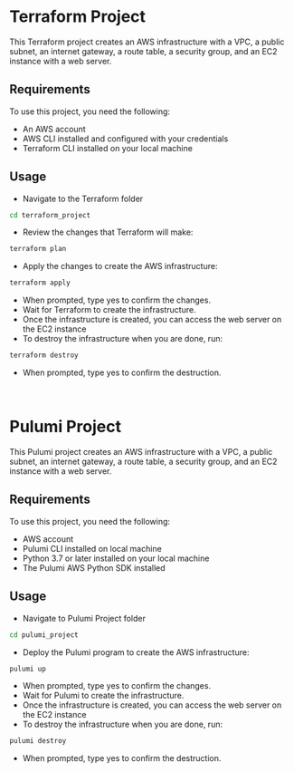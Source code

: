 # Terraform Project

This Terraform project creates an AWS infrastructure with a VPC, a public subnet, an internet gateway, a route table, a security group, and an EC2 instance with a web server.

## Requirements
To use this project, you need the following:

- An AWS account
- AWS CLI installed and configured with your credentials
- Terraform CLI installed on your local machine

## Usage

- Navigate to the Terraform folder
```bash
cd terraform_project
```
- Review the changes that Terraform will make:
```bash
terraform plan
```
- Apply the changes to create the AWS infrastructure:
```bash
terraform apply
```
- When prompted, type yes to confirm the changes.
- Wait for Terraform to create the infrastructure.
- Once the infrastructure is created, you can access the web server on the EC2 instance 
- To destroy the infrastructure when you are done, run:
```bash
terraform destroy
```
- When prompted, type yes to confirm the destruction.


<br>

# Pulumi Project
This Pulumi project creates an AWS infrastructure with a VPC, a public subnet, an internet gateway, a route table, a security group, and an EC2 instance with a web server.

## Requirements
To use this project, you need the following:
 - AWS account
 - Pulumi CLI installed on local machine
 - Python 3.7 or later installed on your local machine
 - The Pulumi AWS Python SDK installed

 ## Usage
 - Navigate to Pulumi Project folder
 ```bash
 cd pulumi_project
 ```
 - Deploy the Pulumi program to create the AWS infrastructure:
 ```bash 
 pulumi up
 ```
 - When prompted, type yes to confirm the changes.
 - Wait for Pulumi to create the infrastructure.
 - Once the infrastructure is created, you can access the web server on the EC2 instance
 - To destroy the infrastructure when you are done, run:
```bash 
pulumi destroy
```
- When prompted, type yes to confirm the destruction.



